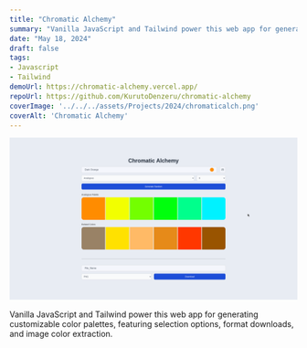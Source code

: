 ```yaml
---
title: "Chromatic Alchemy"
summary: "Vanilla JavaScript and Tailwind power this web app for generating customizable color palettes, featuring selection options, format downloads, and image color extraction."
date: "May 18, 2024"
draft: false
tags:
- Javascript
- Tailwind
demoUrl: https://chromatic-alchemy.vercel.app/
repoUrl: https://github.com/KurutoDenzeru/chromatic-alchemy
coverImage: '../../../assets/Projects/2024/chromaticalch.png'
coverAlt: 'Chromatic Alchemy'
---
```


![coverImage](../../../assets/Projects/2024/chromaticalch.png)

Vanilla JavaScript and Tailwind power this web app for generating customizable color palettes, featuring selection options, format downloads, and image color extraction.
